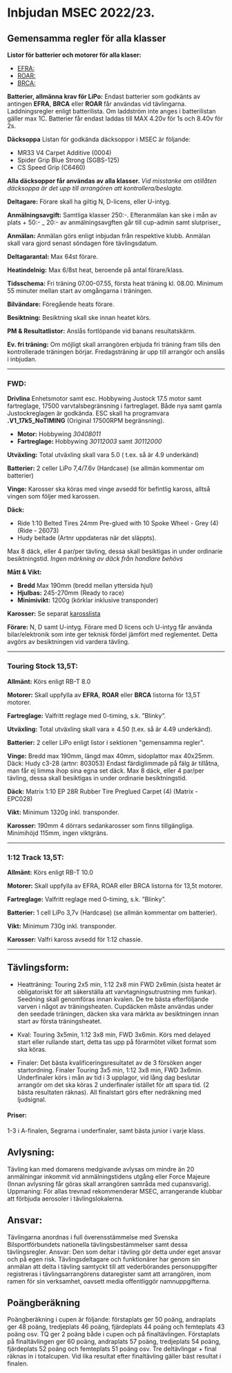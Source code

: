 # Inbjudan MSEC 2022/23.

## Gemensamma regler för alla klasser

**Listor för batterier och motorer för alla klaser:**
* [EFRA:](https://www.efra.ws/homologation/)
* [ROAR:](https://www.roarracing.com/approvals.php)
* [BRCA:](https://brca.org/rules-documents/18-electric-board)

**Batterier, allmänna krav för LiPo:** Endast batterier som godkänts av antingen **EFRA**, **BRCA** eller **ROAR** får användas vid tävlingarna. Laddningsregler enligt batterilista. Om laddström inte anges i batterilistan gäller max 1C. Batterier får endast laddas till MAX 4.20v för 1s och 8.40v för 2s.

**Däcksoppa**
Listan för godkända däcksoppor i MSEC är följande:
* MR33 V4 Carpet Additive (0004)
* Spider Grip Blue Strong (SGBS-125)
* CS Speed Grip (C6460)

__Alla däcksoppor får användas av alla klasser.__
_Vid misstanke om otillåten däcksoppa är det upp till arrangören att kontrollera/beslagta._


**Deltagare:**
Förare skall ha giltig N, D-licens, eller U-intyg.


**Anmälningsavgift:**
Samtliga klasser 250:-. Efteranmälan kan ske i mån av plats + 50:-
_ 20:- av anmälningsavgften går till cup-admin samt slutpriser_


**Anmälan:**
Anmälan görs enligt inbjudan från respektive klubb. Anmälan skall vara gjord senast söndagen före tävlingsdatum.


**Deltagarantal:**
Max 64st förare.


**Heatindelnig:**
Max 6/8st heat, beroende på antal förare/klass.


**Tidsschema:**
Fri träning 07.00-07.55, första heat träning kl. 08.00. Minimum 55 minuter mellan start av omgångarna i träningen.


**Bilvändare:**
Föregående heats förare.


**Besiktning:**
Besiktning skall ske innan heatet körs.


**PM & Resultatlistor:**
Anslås fortlöpande vid banans resultatskärm.


**Ev. fri träning:**
Om möjligt skall arrangören erbjuda fri träning fram tills den kontrollerade träningen börjar. Fredagsträning är upp till arrangör och anslås i inbjudan.

________________________________________________________________________________


### FWD:

**Drivlina**
Enhetsmotor samt esc. Hobbywing Justock 17.5 motor samt fartreglage, 17500 varvtalsbegränsning i fartreglaget. Både nya samt gamla Justockreglagen är godkända.
ESC skall ha programvara __.V1_17k5_NoTIMING__ (Original 17500RPM begränsning).
* __Motor:__ Hobbywing _30408011_
* __Fartreglage:__ Hobbywing _30112003_ samt _30112000_

**Utväxling:** Total utväxling skall vara 5.0 ( t.ex. så är 4.9 underkänd)

**Batterier:** 2 celler LiPo 7,4/7.6v (Hardcase) (se allmän kommentar om batterier)

**Vinge:** Karosser ska köras med vinge avsedd för befintlig kaross, alltså vingen som
följer med karossen.

**Däck:**
* Ride 1:10 Belted Tires 24mm Pre-glued with 10 Spoke Wheel - Grey (4) (Ride - 26073)
* Hudy beltade (Artnr uppdateras när det släppts).

Max 8 däck, eller 4 par/per tävling, dessa skall besiktigas in under ordinarie besiktningstid. _Ingen märkning av däck från handlare behövs_

**Mått & Vikt:**
* __Bredd__ Max 190mm (bredd mellan yttersida hjul)
* __Hjulbas:__ 245-270mm (Ready to race)
* __Minimivikt:__ 1200g (körklar inklusive transponder)

**Karosser:**
Se separat [karosslista](https://elasticbeanstalk-eu-west-1-319513629226.s3-eu-west-1.amazonaws.com/public/storage/resources/cRUu476WKzcyPSAuC1Bof7cMNBRCykkcDRmlMYWy.pdf)

**Förare:**
N, D samt U-intyg. Förare med D licens och U-intyg får använda
bilar/elektronik som inte ger teknisk fördel jämfört med reglementet. Detta avgörs av
besiktningen vid vardera tävling.


________________________________________________________________________________


### Touring Stock 13,5T:
**Allmänt:**
Körs enligt RB-T 8.0

**Motorer:**
Skall uppfylla av __EFRA__, __ROAR__ eller __BRCA__ listorna för 13,5T motorer.

**Fartreglage:**
Valfritt reglage med 0-timing, s.k. ”Blinky”.

**Utväxling:**
Total utväxling skall vara ≥ 4.50 (t.ex. så är 4.49 underkänd).

**Batterier:**
2 celler LiPo enligt listor i sektionen "gemensamma regler".

**Vinge:**
Bredd max 190mm, längd max 40mm, sidoplattor max 40x25mm. Däck: Hudy c3-28 (artnr: 803053) Endast färdiglimmade på fälg är tillåtna, man får ej limma ihop sina egna set däck. Max 8 däck, eller 4 par/per tävling, dessa skall besiktigas in under ordinarie besiktningstid.

**Däck:**
Matrix 1:10 EP 28R Rubber Tire Preglued Carpet (4) (Matrix - EPC028)

**Vikt:**
Minimum 1320g inkl. transponder.

**Karosser:**
190mm 4 dörrars sedankarosser som finns tillgängliga. Minimihöjd 115mm, ingen viktgräns.

________________________________________________________________________________


### 1:12 Track 13,5T:
**Allmänt:** Körs enligt RB-T 10.0

**Motorer:** Skall uppfylla av EFRA, ROAR eller BRCA listorna för 13,5t motorer.

**Fartreglage:** Valfritt reglage med 0-timing, s.k. ”Blinky”.

**Batterier:** 1 cell LiPo 3,7v (Hardcase) (se allmän kommentar om batterier).

**Vikt:** Minimum 730g inkl. transponder.

**Karosser:** Valfri kaross avsedd för 1:12 chassie.

________________________________________________________________________________


## Tävlingsform:
* Heatträning: Touring 2x5 min, 1:12 2x8 min FWD 2x6min.(sista heatet är obligatoriskt för att säkerställa att varvtagningsutrustning mm funkar). Seedning skall genomföras innan kvalen. De tre bästa efterföljande varven i något av träningsheaten. Cupdäcken måste användas under den seedade träningen, däcken ska vara märkta av besiktningen innan start av första träningsheatet.

* Kval: Touring 3x5min, 1:12 3x8 min, FWD 3x6min. Körs med delayed start eller rullande start, detta tas upp på förarmötet vilket format som ska köras.

* Finaler: Det bästa kvalificeringsresultatet av de 3 försöken anger
startordning. Finaler Touring 3x5 min, 1:12 3x8 min, FWD 3x6min.
Underfinaler körs i mån av tid i 3 upplagor, vid lång dag beslutar arrangör
om det ska köras 2 underfinaler istället för att spara tid. (2 bästa
resultaten räknas).
All finalstart görs efter nedräkning med ljudsignal.



#### Priser:
1-3 i A-finalen, Segrarna i underfinaler, samt bästa junior i varje klass.



## Avlysning:
Tävling kan med domarens medgivande avlysas om mindre än 20 anmälningar inkommit vid anmälningstidens utgång eller Force Majeure (Innan avlysning får göras skall arrangören samråda med cupansvarig). Uppmaning: För allas trevnad rekommenderar MSEC, arrangerande
klubbar att förbjuda aerosoler i tävlingslokalerna.



## Ansvar:
Tävlingarna anordnas i full överensstämmelse med Svenska Bilsportförbundets nationella tävlingsbestämmelser samt dessa tävlingsregler. Ansvar: Den som deltar i tävling gör detta under eget ansvar och på egen risk. Tävlingsdeltagare och funktionärer har genom sin anmälan att delta i tävling samtyckt till att vederbörandes personuppgifter registreras i tävlingsarrangörens dataregister samt att arrangören, inom ramen för sin verksamhet, oavsett media offentliggör namnuppgifterna.



## Poängberäkning
Poängberäkning i cupen är följande: förstaplats ger 50 poäng, andraplats ger 48
poäng, tredjeplats 46 poäng, fjärdeplats 44 poäng och femteplats 43 poäng osv.
TQ ger 2 poäng både i cupen och på finaltävlingen.
Förstaplats på finaltävlingen ger 60 poäng, andraplats 57 poäng, tredjeplats 54
poäng, fjärdeplats 52 poäng och femteplats 51 poäng osv.
Tre deltävlingar + final räknas in i totalcupen.
Vid lika resultat efter finaltävling gäller bäst resultat i finalen.
